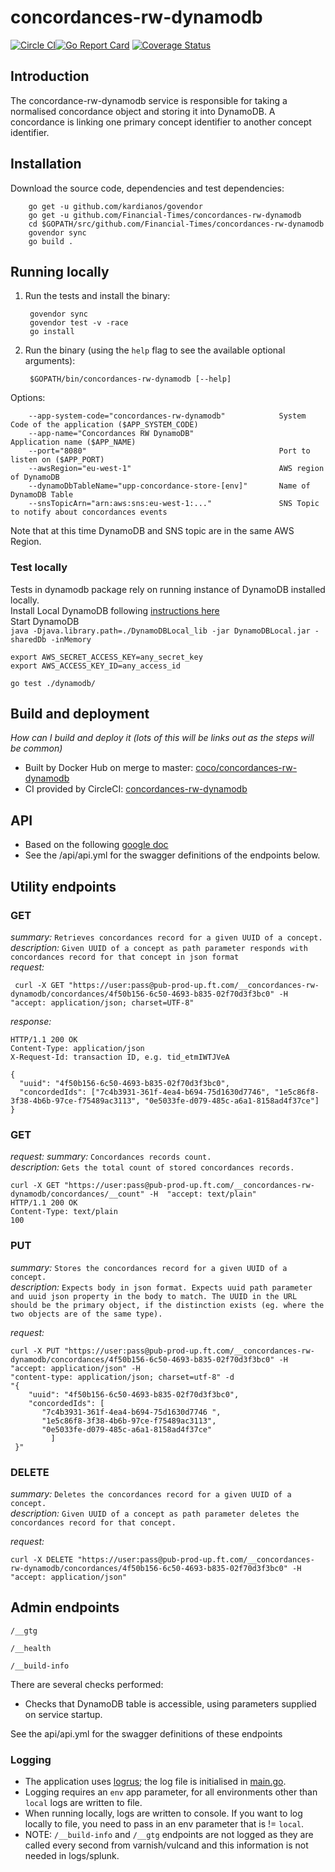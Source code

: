 # concordances-rw-dynamodb
[![Circle CI](https://circleci.com/gh/Financial-Times/concordances-rw-dynamodb/tree/master.png?style=shield)](https://circleci.com/gh/Financial-Times/concordances-rw-dynamodb/tree/master)[![Go Report Card](https://goreportcard.com/badge/github.com/Financial-Times/concordances-rw-dynamodb)](https://goreportcard.com/report/github.com/Financial-Times/concordances-rw-dynamodb) [![Coverage Status](https://coveralls.io/repos/github/Financial-Times/concordances-rw-dynamodb/badge.svg)](https://coveralls.io/github/Financial-Times/concordances-rw-dynamodb)

## Introduction

The concordance-rw-dynamodb service is responsible for taking a normalised concordance object and storing it into DynamoDB.
A concordance is linking one primary concept identifier to another concept identifier.

## Installation

Download the source code, dependencies and test dependencies:

        go get -u github.com/kardianos/govendor
        go get -u github.com/Financial-Times/concordances-rw-dynamodb
        cd $GOPATH/src/github.com/Financial-Times/concordances-rw-dynamodb
        govendor sync
        go build .

## Running locally

1. Run the tests and install the binary:

        govendor sync
        govendor test -v -race
        go install

2. Run the binary (using the `help` flag to see the available optional arguments):

        $GOPATH/bin/concordances-rw-dynamodb [--help]  

Options:

        --app-system-code="concordances-rw-dynamodb"            System Code of the application ($APP_SYSTEM_CODE)
        --app-name="Concordances RW DynamoDB"                   Application name ($APP_NAME)
        --port="8080"                                           Port to listen on ($APP_PORT)
        --awsRegion="eu-west-1"                                 AWS region of DynamoDB
        --dynamoDbTableName="upp-concordance-store-[env]"       Name of DynamoDB Table
        --snsTopicArn="arn:aws:sns:eu-west-1:..."               SNS Topic to notify about concordances events
       
Note that at this time DynamoDB and SNS topic are in the same AWS Region.  

### Test locally
Tests in dynamodb package rely on running instance of DynamoDB installed locally.  
Install Local DynamoDB following [instructions here](http://docs.aws.amazon.com/amazondynamodb/latest/developerguide/DynamoDBLocal.html)  
Start DynamoDB  
`java -Djava.library.path=./DynamoDBLocal_lib -jar DynamoDBLocal.jar -sharedDb -inMemory`
```
export AWS_SECRET_ACCESS_KEY=any_secret_key
export AWS_ACCESS_KEY_ID=any_access_id
```
`go test ./dynamodb/`

## Build and deployment
_How can I build and deploy it (lots of this will be links out as the steps will be common)_

* Built by Docker Hub on merge to master: [coco/concordances-rw-dynamodb](https://hub.docker.com/r/coco/concordances-rw-dynamodb/)
* CI provided by CircleCI: [concordances-rw-dynamodb](https://circleci.com/gh/Financial-Times/concordances-rw-dynamodb)

## API 
* Based on the following [google doc](https://docs.google.com/document/d/1SFm7NwULX0nGqzfoX5JQGWZcd918YBwEGuO10kULovQ/edit?ts=591d86df#)   
* See the /api/api.yml for the swagger definitions of the endpoints below.  

## Utility endpoints

### GET
_summary:_ `Retrieves concordances record for a given UUID of a concept.`  
_description:_ `Given UUID of a concept as path parameter responds with concordances record for that concept in json format`  
_request:_
  
     curl -X GET "https://user:pass@pub-prod-up.ft.com/__concordances-rw-dynamodb/concordances/4f50b156-6c50-4693-b835-02f70d3f3bc0" -H  "accept: application/json; charset=UTF-8"
   
_response:_  
 
    HTTP/1.1 200 OK
    Content-Type: application/json
    X-Request-Id: transaction ID, e.g. tid_etmIWTJVeA

    {
      "uuid": "4f50b156-6c50-4693-b835-02f70d3f3bc0",
      "concordedIds": ["7c4b3931-361f-4ea4-b694-75d1630d7746", "1e5c86f8-3f38-4b6b-97ce-f75489ac3113", "0e5033fe-d079-485c-a6a1-8158ad4f37ce"]
    }
 
 ### GET
_request:_
_summary:_ `Concordances records count.`  
_description:_ `Gets the total count of stored concordances records.`  
  
    curl -X GET "https://user:pass@pub-prod-up.ft.com/__concordances-rw-dynamodb/concordances/__count" -H  "accept: text/plain"
    HTTP/1.1 200 OK
    Content-Type: text/plain
    100

### PUT
_summary:_ `Stores the concordances record for a given UUID of a concept.`  
_description:_ `Expects body in json format. Expects uuid path parameter and uuid json property in the body to match. The UUID in the URL should be the primary object, if the distinction exists (eg. where the two objects are of the same type).`  
      
_request:_
```
curl -X PUT "https://user:pass@pub-prod-up.ft.com/__concordances-rw-dynamodb/concordances/4f50b156-6c50-4693-b835-02f70d3f3bc0" -H  "accept: application/json" -H  
"content-type: application/json; charset=utf-8" -d 
"{  
    "uuid": "4f50b156-6c50-4693-b835-02f70d3f3bc0",  
    "concordedIds": [
       "7c4b3931-361f-4ea4-b694-75d1630d7746 ",
       "1e5c86f8-3f38-4b6b-97ce-f75489ac3113",
       "0e5033fe-d079-485c-a6a1-8158ad4f37ce"
         ]
 }"
```
### DELETE
_summary:_ `Deletes the concordances record for a given UUID of a concept.`    
_description:_ `Given UUID of a concept as path parameter deletes the concordances record for that concept.`   

_request:_
  
    curl -X DELETE "https://user:pass@pub-prod-up.ft.com/__concordances-rw-dynamodb/concordances/4f50b156-6c50-4693-b835-02f70d3f3bc0" -H  "accept: application/json"




## Admin endpoints

`/__gtg`

`/__health`

`/__build-info`

There are several checks performed:  
 
* Checks that DynamoDB table is accessible, using parameters supplied on service startup.  

See the api/api.yml for the swagger definitions of these endpoints  

### Logging

* The application uses [logrus](https://github.com/Sirupsen/logrus); the log file is initialised in [main.go](main.go).
* Logging requires an `env` app parameter, for all environments other than `local` logs are written to file.
* When running locally, logs are written to console. If you want to log locally to file, you need to pass in an env parameter that is != `local`.
* NOTE: `/__build-info` and `/__gtg` endpoints are not logged as they are called every second from varnish/vulcand and this information is not needed in logs/splunk.

